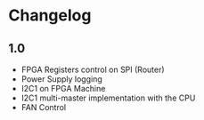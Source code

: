 # Changelog

## 1.0
* FPGA Registers control on SPI (Router)
* Power Supply logging
* I2C1 on FPGA Machine
* I2C1 multi-master implementation with the CPU
* FAN Control
